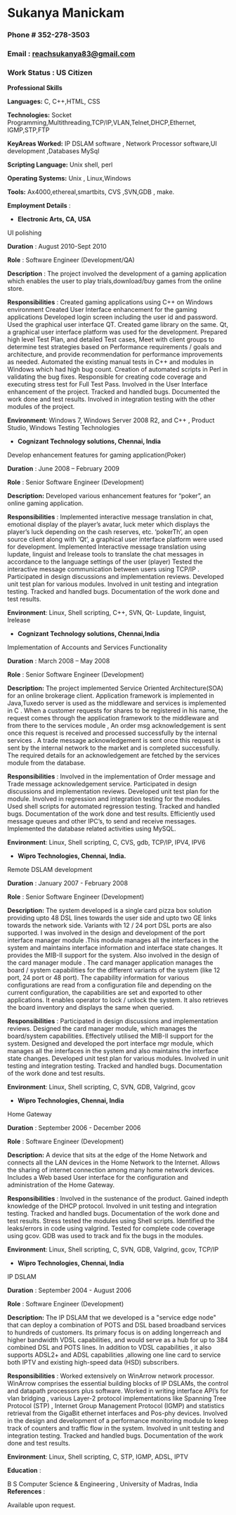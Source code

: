 # **Sukanya Manickam**
###  Phone # 352-278-3503
### Email : reachsukanya83@gmail.com
### Work Status : US Citizen

**Professional Skills**

**Languages:** 
C, C++,HTML, CSS

**Technologies:** 
Socket Programming,Multithreading,TCP/IP,VLAN,Telnet,DHCP,Ethernet, IGMP,STP,FTP

**KeyAreas Worked:**
IP DSLAM software , Network Processor software,UI development ,Databases MySql

**Scripting Language:**
Unix shell, perl

**Operating Systems:**
Unix , Linux,Windows

**Tools:**
 Ax4000,ethereal,smartbits, CVS ,SVN,GDB , make.

**Employment Details** :



 

- **Electronic Arts, CA, USA**

UI polishing

**Duration** : August 2010-Sept 2010

**Role** : Software Engineer (Development/QA)

**Description** :
The project involved the development of a gaming application which enables the user to play
trials,download/buy games from the online store.

**Responsibilities** :
Created gaming applications using C++ on Windows environment
Created User Interface enhancement for the gaming applications
Developed login screen including the user id and password. Used the graphical user interface QT.
Created game library on the same.
Qt, a graphical user interface platform was used for the development.
Prepared high level Test Plan, and detailed Test cases, Meet with client groups to determine test
strategies based on Performance requirements / goals and architecture, and provide
recommendation for performance improvements as needed.
Automated the existing manual tests in C++ and modules in Windows which had high bug count.
Creation of automated scripts in Perl in validating the bug fixes.
Responsible for creating code coverage and executing stress test for Full Test Pass.
Involved in the User Interface enhancement of the project.
Tracked and handled bugs.
Documented the work done and test results.
Involved in integration testing with the other modules of the project.

**Environment**: Windows 7, Windows Server 2008 R2, and C++ , Product Studio, Windows Testing
Technologies

- **Cognizant Technology solutions, Chennai, India**

Develop enhancement features for gaming application(Poker)

**Duration** : June 2008 – February 2009

**Role** : Senior Software Engineer (Development)

**Description:**
Developed various enhancement features for “poker”, an online gaming application.

**Responsibilities** :
Implemented interactive message translation in chat, emotional display of the player’s avatar, luck
meter which displays the player’s luck depending on the cash reserves, etc.
‘pokerTh’, an open source client along with ‘Qt’, a graphical user interface platform were used for
development.
Implemented Interactive message translation using lupdate, linguist and lrelease tools to translate the
chat messages in accordance to the language settings of the user (player)
Tested the interactive message communication between users using TCP/IP .
Participated in design discussions and implementation reviews.
Developed unit test plan for various modules.
Involved in unit testing and integration testing.
Tracked and handled bugs.
Documentation of the work done and test results.

**Environment**: Linux, Shell scripting, C++, SVN, Qt- Lupdate, linguist, Irelease

- **Cognizant Technology solutions, Chennai,India**

Implementation of Accounts and Services Functionality

**Duration** : March 2008 – May 2008

**Role** : Senior Software Engineer (Development)

**Description:**
The project implemented Service Oriented Architecture(SOA) for an online brokerage client.
Application framework is implemented in Java,Tuxedo server is used as the middleware and services
is implemented in C . When a customer requests for shares to be registered in his name, the request
comes through the application framework to the middleware and from there to the services module ,
An order msg acknowledgement is sent once this request is received and processed successfully by
the internal services . A trade message acknowledgement is sent once this request is sent by the
internal network to the market and is completed successfully. The required details for an
acknowledgement are fetched by the services module from the database.

**Responsibilities** :
Involved in the implementation of Order message and Trade message acknowledgement service.
Participated in design discussions and implementation reviews.
Developed unit test plan for the module.
Involved in regression and integration testing for the modules.
Used shell scripts for automated regression testing.
Tracked and handled bugs.
Documentation of the work done and test results.
Efficiently used message queues and other IPC’s, to send and receive messages.
Implemented the database related activities using MySQL.

**Environment**: Linux, Shell scripting, C, CVS, gdb, TCP/IP, IPV4, IPV6

- **Wipro Technologies, Chennai, India.**

Remote DSLAM development

**Duration** : January 2007 - February 2008

**Role** : Senior Software Engineer (Development)

**Description:**
The system developed is a single card pizza box solution providing upto 48 DSL lines towards the
user side and upto two GE links towards the network side. Variants with 12 / 24 port DSL ports are
also supported.
I was involved in the design and development of the port interface manager module .This module
manages all the interfaces in the system and maintains interface information and interface state
changes. It provides the MIB-II support for the system. Also involved in the design of the card
manager module . The card manager application manages the board / system capabilities for the
different variants of the system (like 12 port, 24 port or 48 port). The capability information for various
configurations are read from a configuration file and depending on the current configuration, the
capabilities are set and exported to other applications. It enables operator to lock / unlock the system.
It also retrieves the board inventory and displays the same when queried.

**Responsibilities** :
Participated in design discussions and implementation reviews.
Designed the card manager module, which manages the board/system capabilities.
Effectively utilised the MIB-II support for the system.
Designed and developed the port interface mgr module, which manages all the interfaces in the
system and also maintains the interface state changes.
Developed unit test plan for various modules.
Involved in unit testing and integration testing.
Tracked and handled bugs.
Documentation of the work done and test results.

**Environment**: Linux, Shell scripting, C, SVN, GDB, Valgrind, gcov

- **Wipro Technologies, Chennai, India**

Home Gateway

**Duration** : September 2006 - December 2006

**Role** : Software Engineer (Development)

**Description:**
A device that sits at the edge of the Home Network and connects all the LAN devices in the Home
Network to the Internet. Allows the sharing of internet connection among many home network
devices. Includes a Web based User interface for the configuration and administration of the Home
Gateway.

**Responsibilities** :
Involved in the sustenance of the product.
Gained indepth knowledge of the DHCP protocol.
Involved in unit testing and integration testing.
Tracked and handled bugs.
Documentation of the work done and test results.
Stress tested the modules using Shell scripts.
Identified the leaks/errors in code using valgrind.
Tested for complete code coverage using gcov.
GDB was used to track and fix the bugs in the modules.

**Environment**: Linux, Shell scripting, C, SVN, GDB, Valgrind, gcov, TCP/IP

- **Wipro Technologies, Chennai, India**

IP DSLAM

**Duration** : September 2004 - August 2006

**Role** : Software Engineer (Development)

**Description:**
The IP DSLAM that we developed is a "service edge node" that can deploy a combination of POTS
and DSL based broadband services to hundreds of customers. Its primary focus is on adding longerreach
and higher bandwidth VDSL capabilities, and would serve as a hub for up to 384 combined DSL
and POTS lines. In addition to VDSL capabilities , it also supports ADSL2+ and ADSL capabilities
,allowing one line card to service both IPTV and existing high-speed data (HSD) subscribers.

**Responsibilities** :
Worked extensively on WinArrow network processor. WinArrow comprises the essential building
blocks of IP DSLAMs, the control and datapath processors plus software.
Worked in writing interface API’s for vlan bridging , various Layer-2 protocol implementations like
Spanning Tree Protocol (STP) , Internet Group Management Protocol (IGMP) and statistics retrieval
from the GigaBit ethernet interfaces and Pos-phy devices.
Involved in the design and development of a performance monitoring module to keep track of
counters and traffic flow in the system.
Involved in unit testing and integration testing.
Tracked and handled bugs.
Documentation of the work done and test results.

**Environment**: Linux, Shell scripting, C, STP, IGMP, ADSL, IPTV

**Education** : 

B S Computer Science & Engineering  , University of Madras, India
**References** :

Available upon request.
